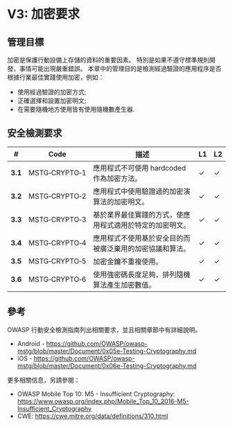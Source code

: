 # V3: 加密要求

## 管理目標

加密是保護行動設備上存儲的資料的重要因素。 特別是如果不遵守標準規則開發，事情可能出現嚴重錯誤。 本章中的管理目的是檢測經過驗證的應用程序是否根據行業最佳實踐使用加密，例如：

- 使用經過驗證的加密方式;
- 正確選擇和設置加密明文;
- 在需要隨機地方使用皆有使用隨機數產生器.

## 安全檢測要求

| # | Code | 描述 | L1 | L2 |
| --- | --- | --- | --- | --- |
| **3.1** | MSTG‑CRYPTO‑1 | 應用程式不可使用 hardcoded 作為加密方法。| ✓ | ✓ |
| **3.2** | MSTG‑CRYPTO‑2 | 應用程式中使用驗證過的加密演算法的加密明文。 | ✓ | ✓ |
| **3.3** | MSTG‑CRYPTO‑3 | 基於業界最佳實踐的方式，使應用程式適用於特定的加密明文。 | ✓ | ✓|
| **3.4** | MSTG‑CRYPTO‑4 | 應用程式不使用基於安全目的而被廣泛棄用的加密協議和算法。 | ✓ | ✓|
| **3.5** | MSTG‑CRYPTO‑5 | 加密金鑰不重複使用。 | ✓ | ✓ |
| **3.6** | MSTG‑CRYPTO‑6 | 使用強密碼長度足夠，排列隨機算法產生加密數值。 | ✓ | ✓ |

## 參考

OWASP 行動安全檢測指南列出相關要求，並且相關章節中有詳細說明。

- Android - <https://github.com/OWASP/owasp-mstg/blob/master/Document/0x05e-Testing-Cryptography.md>
- iOS - <https://github.com/OWASP/owasp-mstg/blob/master/Document/0x06e-Testing-Cryptography.md>

更多相關信息，另請參閱：

- OWASP Mobile Top 10: M5 - Insufficient Cryptography: <https://www.owasp.org/index.php/Mobile_Top_10_2016-M5-Insufficient_Cryptography>
- CWE: <https://cwe.mitre.org/data/definitions/310.html>
